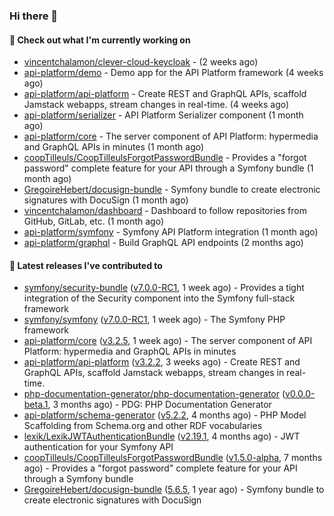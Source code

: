 ### Hi there 👋

#### 👷 Check out what I'm currently working on

- [vincentchalamon/clever-cloud-keycloak](https://github.com/vincentchalamon/clever-cloud-keycloak) -  (2 weeks ago)
- [api-platform/demo](https://github.com/api-platform/demo) - Demo app for the API Platform framework (4 weeks ago)
- [api-platform/api-platform](https://github.com/api-platform/api-platform) - Create REST and GraphQL APIs, scaffold Jamstack webapps, stream changes in real-time. (4 weeks ago)
- [api-platform/serializer](https://github.com/api-platform/serializer) - API Platform Serializer component (1 month ago)
- [api-platform/core](https://github.com/api-platform/core) - The server component of API Platform: hypermedia and GraphQL APIs in minutes (1 month ago)
- [coopTilleuls/CoopTilleulsForgotPasswordBundle](https://github.com/coopTilleuls/CoopTilleulsForgotPasswordBundle) - Provides a &#34;forgot password&#34; complete feature for your API through a Symfony bundle (1 month ago)
- [GregoireHebert/docusign-bundle](https://github.com/GregoireHebert/docusign-bundle) - Symfony bundle to create electronic signatures with DocuSign (1 month ago)
- [vincentchalamon/dashboard](https://github.com/vincentchalamon/dashboard) - Dashboard to follow repositories from GitHub, GitLab, etc. (1 month ago)
- [api-platform/symfony](https://github.com/api-platform/symfony) - Symfony API Platform integration (1 month ago)
- [api-platform/graphql](https://github.com/api-platform/graphql) - Build GraphQL API endpoints (2 months ago)

#### 🔭 Latest releases I've contributed to

- [symfony/security-bundle](https://github.com/symfony/security-bundle) ([v7.0.0-RC1](https://github.com/symfony/security-bundle/releases/tag/v7.0.0-RC1), 1 week ago) - Provides a tight integration of the Security component into the Symfony full-stack framework
- [symfony/symfony](https://github.com/symfony/symfony) ([v7.0.0-RC1](https://github.com/symfony/symfony/releases/tag/v7.0.0-RC1), 1 week ago) - The Symfony PHP framework
- [api-platform/core](https://github.com/api-platform/core) ([v3.2.5](https://github.com/api-platform/core/releases/tag/v3.2.5), 1 week ago) - The server component of API Platform: hypermedia and GraphQL APIs in minutes
- [api-platform/api-platform](https://github.com/api-platform/api-platform) ([v3.2.2](https://github.com/api-platform/api-platform/releases/tag/v3.2.2), 3 weeks ago) - Create REST and GraphQL APIs, scaffold Jamstack webapps, stream changes in real-time.
- [php-documentation-generator/php-documentation-generator](https://github.com/php-documentation-generator/php-documentation-generator) ([v0.0.0-beta.1](https://github.com/php-documentation-generator/php-documentation-generator/releases/tag/v0.0.0-beta.1), 3 months ago) - PDG: PHP Documentation Generator
- [api-platform/schema-generator](https://github.com/api-platform/schema-generator) ([v5.2.2](https://github.com/api-platform/schema-generator/releases/tag/v5.2.2), 4 months ago) - PHP Model Scaffolding from Schema.org and other RDF vocabularies
- [lexik/LexikJWTAuthenticationBundle](https://github.com/lexik/LexikJWTAuthenticationBundle) ([v2.19.1](https://github.com/lexik/LexikJWTAuthenticationBundle/releases/tag/v2.19.1), 4 months ago) - JWT authentication for your Symfony API
- [coopTilleuls/CoopTilleulsForgotPasswordBundle](https://github.com/coopTilleuls/CoopTilleulsForgotPasswordBundle) ([v1.5.0-alpha](https://github.com/coopTilleuls/CoopTilleulsForgotPasswordBundle/releases/tag/v1.5.0-alpha), 7 months ago) - Provides a &#34;forgot password&#34; complete feature for your API through a Symfony bundle
- [GregoireHebert/docusign-bundle](https://github.com/GregoireHebert/docusign-bundle) ([5.6.5](https://github.com/GregoireHebert/docusign-bundle/releases/tag/5.6.5), 1 year ago) - Symfony bundle to create electronic signatures with DocuSign

